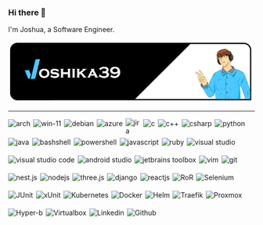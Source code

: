 
### Hi there 👋

I'm Joshua, a Software Engineer.


![joshika39 banner](joshika39-profile-banner.png)

---


<div style="display: flex; flex-wrap: wrap; gap: 6px; align-items: center;">
<img src='https://assets.kou-gen.net/github/joshika39/arch-logo.svg' alt='arch' height='30'> 
<img src='https://assets.kou-gen.net/github/joshika39/win11-logo.png' height='30' alt='win-11'>
<img src='https://assets.kou-gen.net/github/joshika39/debian-logo.svg' alt='debian' height='30'>
<img src='https://assets.kou-gen.net/github/joshika39/azure-logo.ico' alt='azure' height='30'>
<img src='https://assets.kou-gen.net/github/joshika39/jira-logo.png' alt='jira' width="30">
<img src='https://assets.kou-gen.net/github/joshika39/c-logo.svg' alt='c' height='30'>
<img src='https://assets.kou-gen.net/github/joshika39/cpp-logo.svg' alt='c++' height='30'>
<img src='https://assets.kou-gen.net/github/joshika39/csharp-logo.svg' alt='csharp' height='30'>
<img src='https://assets.kou-gen.net/github/joshika39/python-logo.svg' alt='python' height='30'>
<img src='https://assets.kou-gen.net/github/joshika39/java-logo.svg' alt='java' height='30'>
<img src='https://assets.kou-gen.net/github/joshika39/bash-logo.svg' alt='bashshell' height='30'>
<img src='https://assets.kou-gen.net/github/joshika39/powershell-logo.svg' alt='powershell' height='30'>
<img src='https://assets.kou-gen.net/github/joshika39/js-logo.svg' alt='javascript' height='30'>
<img src='https://assets.kou-gen.net/github/joshika39/ruby-logo.svg' alt='ruby' height='30'>
<img src='https://assets.kou-gen.net/github/joshika39/vs2019-logo.svg' alt='visual studio' height='30'>
<img src='https://assets.kou-gen.net/github/joshika39/vscode-logo.png' alt='visual studio code' height='30'>
<img src='https://assets.kou-gen.net/github/joshika39/android-studio-logo.svg' alt='android studio' height='30'>
<img src='https://assets.kou-gen.net/github/joshika39/jetbrains-toolbox-logo.png' alt='jetbrains toolbox' height='30'>
<img src='https://assets.kou-gen.net/github/joshika39/vim-logo.gif' alt='vim' height='30'>
<img src='https://assets.kou-gen.net/github/joshika39/git-logo.svg' alt='git' height='30'>
<img src='https://assets.kou-gen.net/github/joshika39/nestjs.svg' alt='nest.js' height='30'>
<img src='https://assets.kou-gen.net/github/joshika39/nodejs-logo.svg' alt='nodejs' height='30'>
<img src='https://assets.kou-gen.net/github/joshika39/threejs-logo.svg' alt='three.js' height='30'>
<img src='https://assets.kou-gen.net/github/joshika39/django-logo.svg' alt='django' height='30'>
<img src='https://assets.kou-gen.net/github/joshika39/react-logo.svg' alt='reactjs' height='30'>
<img src='https://assets.kou-gen.net/github/joshika39/ror-logo.svg' alt='RoR' height='30'>
<img src='https://assets.kou-gen.net/github/joshika39/selenium-logo.svg' alt='Selenium' height='30'>
<img src='https://assets.kou-gen.net/github/joshika39/junit5-logo.png' alt='JUnit' height='30'>
<img src='https://assets.kou-gen.net/github/joshika39/unit.png' alt='xUnit' height='30'>
<img src='https://assets.kou-gen.net/github/joshika39/k8s.svg' alt='Kubernetes' height='30'>
<img src='https://assets.kou-gen.net/github/joshika39/docker-logo.svg' alt='Docker' height='30'>
<img src='https://assets.kou-gen.net/github/joshika39/helm-logo.svg' alt='Helm' height='30'>
<img src='https://assets.kou-gen.net/github/joshika39/traefik-logo.png' alt='Traefik' height='30'>
<img src='https://assets.kou-gen.net/github/joshika39/proxmox-logo.svg' alt='Proxmox' height='30'>
<img src='https://assets.kou-gen.net/github/joshika39/hyperv-logo.png' alt='Hyper-b' height='30'>
<img src='https://assets.kou-gen.net/github/joshika39/virtualbox.png' alt='Virtualbox' height='30'>
<img src='https://assets.kou-gen.net/github/joshika39/linkedin-logo.png' alt='Linkedin' height='30'>
<img src='https://assets.kou-gen.net/github/joshika39/github-logo.png' alt='Github' height='30'>
</div>
